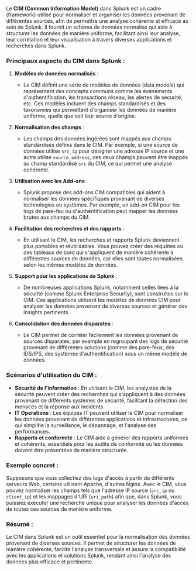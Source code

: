 Le **CIM (Common Information Model)** dans Splunk est un cadre (framework) utilisé pour normaliser et organiser les données provenant de différentes sources, afin de permettre une analyse cohérente et efficace au sein de Splunk. Il fournit un schéma de données normalisé qui aide à structurer les données de manière uniforme, facilitant ainsi leur analyse, leur corrélation et leur visualisation à travers diverses applications et recherches dans Splunk.

### Principaux aspects du CIM dans Splunk :

1. **Modèles de données normalisés** :
   - Le CIM définit une série de modèles de données (data models) qui représentent des concepts communs comme les événements d'authentification, les transactions réseau, les alertes de sécurité, etc. Ces modèles incluent des champs standardisés et des taxonomies qui permettent d'organiser les données de manière uniforme, quelle que soit leur source d'origine.

2. **Normalisation des champs** :
   - Les champs des données ingérées sont mappés aux champs standardisés définis dans le CIM. Par exemple, si une source de données utilise `src_ip` pour désigner une adresse IP source et une autre utilise `source_address`, ces deux champs peuvent être mappés au champ standardisé `src` du CIM, ce qui permet une analyse cohérente.

3. **Utilisation avec les Add-ons** :
   - Splunk propose des add-ons CIM compatibles qui aident à normaliser les données spécifiques provenant de diverses technologies ou systèmes. Par exemple, un add-on CIM pour les logs de pare-feu ou d'authentification peut mapper les données brutes aux champs du CIM.

4. **Facilitation des recherches et des rapports** :
   - En utilisant le CIM, les recherches et rapports Splunk deviennent plus portables et réutilisables. Vous pouvez créer des requêtes ou des tableaux de bord qui s'appliquent de manière cohérente à différentes sources de données, car elles sont toutes normalisées selon les mêmes modèles de données.

5. **Support pour les applications de Splunk** :
   - De nombreuses applications Splunk, notamment celles liées à la sécurité (comme Splunk Enterprise Security), sont construites sur le CIM. Ces applications utilisent les modèles de données CIM pour analyser les données provenant de diverses sources et générer des insights pertinents.

6. **Consolidation des données disparates** :
   - Le CIM permet de corréler facilement les données provenant de sources disparates, par exemple en regroupant des logs de sécurité provenant de différentes solutions (comme des pare-feux, des IDS/IPS, des systèmes d'authentification) sous un même modèle de données.

### Scénarios d'utilisation du CIM :

- **Sécurité de l'information** : En utilisant le CIM, les analystes de la sécurité peuvent créer des recherches qui s'appliquent à des données provenant de différents systèmes de sécurité, facilitant la détection des menaces et la réponse aux incidents.
- **IT Operations** : Les équipes IT peuvent utiliser le CIM pour normaliser les données provenant de différentes applications et infrastructures, ce qui simplifie la surveillance, le dépannage, et l'analyse des performances.
- **Rapports et conformité** : Le CIM aide à générer des rapports uniformes et cohérents, essentiels pour les audits de conformité où les données doivent être présentées de manière structurée.

### Exemple concret :

Supposons que vous collectiez des logs d'accès à partir de différents serveurs Web, certains utilisant Apache, d'autres Nginx. Avec le CIM, vous pouvez normaliser les champs tels que l'adresse IP source (`src_ip` ou `client_ip`) et les mappages d'URI (`uri_path`) afin que, dans Splunk, vous puissiez exécuter une recherche unique pour analyser les données d'accès de toutes ces sources de manière uniforme.

### Résumé :
Le CIM dans Splunk est un outil essentiel pour la normalisation des données provenant de diverses sources. Il permet de structurer les données de manière cohérente, facilite l'analyse transversale et assure la compatibilité avec les applications et solutions Splunk, rendant ainsi l'analyse des données plus efficace et pertinente.